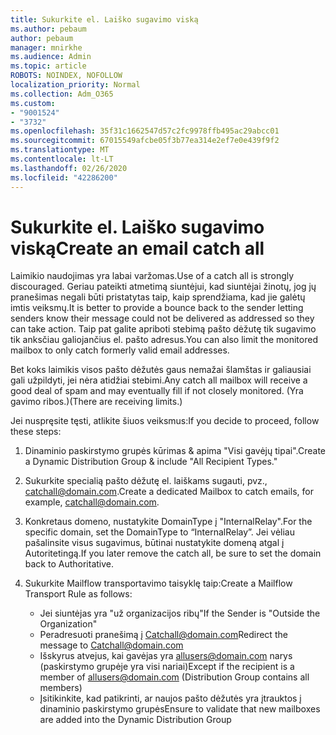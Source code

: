 ```yaml
---
title: Sukurkite el. Laiško sugavimo viską
ms.author: pebaum
author: pebaum
manager: mnirkhe
ms.audience: Admin
ms.topic: article
ROBOTS: NOINDEX, NOFOLLOW
localization_priority: Normal
ms.collection: Adm_O365
ms.custom:
- "9001524"
- "3732"
ms.openlocfilehash: 35f31c1662547d57c2fc9978ffb495ac29abcc01
ms.sourcegitcommit: 67015549afcbe05f3b77ea314e2ef7e0e439f9f2
ms.translationtype: MT
ms.contentlocale: lt-LT
ms.lasthandoff: 02/26/2020
ms.locfileid: "42286200"
---
```

# <a name="create-an-email-catch-all"></a><span data-ttu-id="bdc4f-102">Sukurkite el. Laiško sugavimo viską</span><span class="sxs-lookup"><span data-stu-id="bdc4f-102">Create an email catch all</span></span>

<span data-ttu-id="bdc4f-103">Laimikio naudojimas yra labai varžomas.</span><span class="sxs-lookup"><span data-stu-id="bdc4f-103">Use of a catch all is strongly discouraged.</span></span> <span data-ttu-id="bdc4f-104">Geriau pateikti atmetimą siuntėjui, kad siuntėjai žinotų, jog jų pranešimas negali būti pristatytas taip, kaip sprendžiama, kad jie galėtų imtis veiksmų.</span><span class="sxs-lookup"><span data-stu-id="bdc4f-104">It is better to provide a bounce back to the sender letting senders know their message could not be delivered as addressed so they can take action.</span></span> <span data-ttu-id="bdc4f-105">Taip pat galite apriboti stebimą pašto dėžutę tik sugavimo tik anksčiau galiojančius el. pašto adresus.</span><span class="sxs-lookup"><span data-stu-id="bdc4f-105">You can also limit the monitored mailbox to only catch formerly valid email addresses.</span></span> 

<span data-ttu-id="bdc4f-106">Bet koks laimikis visos pašto dėžutės gaus nemažai šlamštas ir galiausiai gali užpildyti, jei nėra atidžiai stebimi.</span><span class="sxs-lookup"><span data-stu-id="bdc4f-106">Any catch all mailbox will receive a good deal of spam and may eventually fill if not closely monitored.</span></span> <span data-ttu-id="bdc4f-107">(Yra gavimo ribos.)</span><span class="sxs-lookup"><span data-stu-id="bdc4f-107">(There are receiving limits.)</span></span> 

<span data-ttu-id="bdc4f-108">Jei nuspręsite tęsti, atlikite šiuos veiksmus:</span><span class="sxs-lookup"><span data-stu-id="bdc4f-108">If you decide to proceed, follow these steps:</span></span>

1. <span data-ttu-id="bdc4f-109">Dinaminio paskirstymo grupės kūrimas & apima "Visi gavėjų tipai".</span><span class="sxs-lookup"><span data-stu-id="bdc4f-109">Create a Dynamic Distribution Group & include "All Recipient Types."</span></span>

2. <span data-ttu-id="bdc4f-110">Sukurkite specialią pašto dėžutę el. laiškams sugauti, pvz., catchall@domain.com.</span><span class="sxs-lookup"><span data-stu-id="bdc4f-110">Create a dedicated Mailbox to catch emails, for example, catchall@domain.com.</span></span>

3. <span data-ttu-id="bdc4f-111">Konkretaus domeno, nustatykite DomainType į "InternalRelay".</span><span class="sxs-lookup"><span data-stu-id="bdc4f-111">For the specific domain, set the DomainType to “InternalRelay”.</span></span> <span data-ttu-id="bdc4f-112">Jei vėliau pašalinsite visus sugavimus, būtinai nustatykite domeną atgal į Autoritetingą.</span><span class="sxs-lookup"><span data-stu-id="bdc4f-112">If you later remove the catch all, be sure to set the domain back to Authoritative.</span></span>

4. <span data-ttu-id="bdc4f-113">Sukurkite Mailflow transportavimo taisyklę taip:</span><span class="sxs-lookup"><span data-stu-id="bdc4f-113">Create a Mailflow Transport Rule as follows:</span></span>

    - <span data-ttu-id="bdc4f-114">Jei siuntėjas yra "už organizacijos ribų"</span><span class="sxs-lookup"><span data-stu-id="bdc4f-114">If the Sender is "Outside the Organization"</span></span>
    - <span data-ttu-id="bdc4f-115">Peradresuoti pranešimą į Catchall@domain.com</span><span class="sxs-lookup"><span data-stu-id="bdc4f-115">Redirect the message to Catchall@domain.com</span></span>
    - <span data-ttu-id="bdc4f-116">Išskyrus atvejus, kai gavėjas yra allusers@domain.com narys (paskirstymo grupėje yra visi nariai)</span><span class="sxs-lookup"><span data-stu-id="bdc4f-116">Except if the recipient is a member of allusers@domain.com (Distribution Group contains all members)</span></span>
    - <span data-ttu-id="bdc4f-117">Įsitikinkite, kad patikrinti, ar naujos pašto dėžutės yra įtrauktos į dinaminio paskirstymo grupės</span><span class="sxs-lookup"><span data-stu-id="bdc4f-117">Ensure to validate that new mailboxes are added into the Dynamic Distribution Group</span></span>
